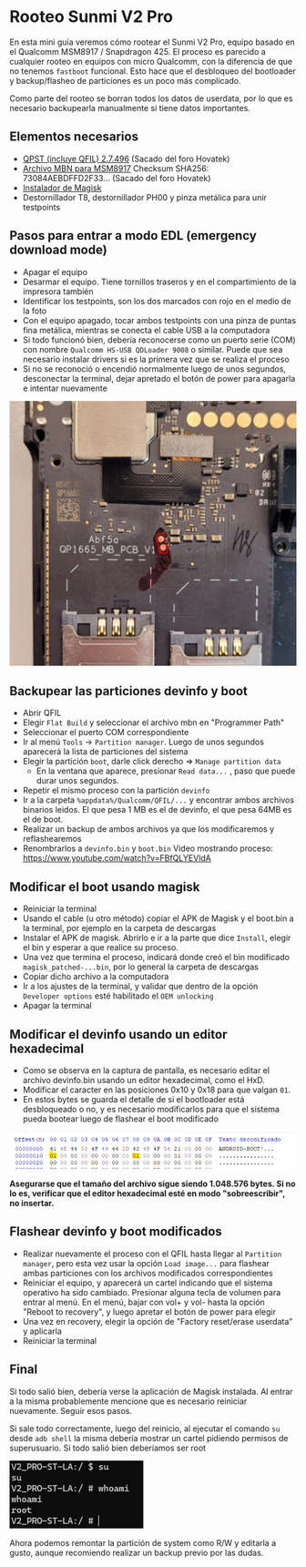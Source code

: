 # Rooteo Sunmi V2 Pro

En esta mini guía veremos cómo rootear el Sunmi V2 Pro, equipo basado en el Qualcomm MSM8917 / Snapdragon 425. El proceso es parecido a cualquier rooteo en equipos con micro Qualcomm, con la diferencia de que no tenemos `fastboot` funcional. Esto hace que el desbloqueo del bootloader y backup/flasheo de particiones es un poco más complicado.

Como parte del rooteo se borran todos los datos de userdata, por lo que es necesario backupearla manualmente si tiene datos importantes.

## Elementos necesarios
- [QPST (incluye QFIL) 2.7.496](https://mega.nz/file/MoJAAKIR#U_EF7mtGEtnVWYwXtDcYGjSL-1qgAHgarVjdC9T0J7g) (Sacado del foro Hovatek)
- [Archivo MBN para MSM8917](https://mega.nz/file/9uBThYiK#DM5ZGhaPBwSZREVPPTw_7F27RIGmYe9GPIAJUI4mrWw) Checksum SHA256: 73084AEBDFFD2F33... (Sacado del foro Hovatek)
- [Instalador de Magisk](https://github.com/topjohnwu/Magisk/releases/tag/v27.0)
- Destornillador T8, destornillador PH00 y pinza metálica para unir testpoints

## Pasos para entrar a modo EDL (emergency download mode)
- Apagar el equipo
- Desarmar el equipo. Tiene tornillos traseros y en el compartimiento de la impresora también
- Identificar los testpoints, son los dos marcados con rojo en el medio de la foto
- Con el equipo apagado, tocar ambos testpoints con una pinza de puntas fina metálica, mientras se conecta el cable USB a la computadora
- Si todo funcionó bien, debería reconocerse como un puerto serie (COM) con nombre `Qualcomm HS-USB QDLoader 9008` o similar. Puede que sea necesario instalar drivers si es la primera vez que se realiza el proceso
- Si no se reconoció o encendió normalmente luego de unos segundos, desconectar la terminal, dejar apretado el botón de power para apagarla e intentar nuevamente

![testpoints.png](testpoints.png)
## Backupear las particiones devinfo y boot

- Abrir QFIL
- Elegir `Flat Build` y seleccionar el archivo mbn en "Programmer Path"
- Seleccionar el puerto COM correspondiente  
- Ir al menú `Tools` -> `Partition manager`. Luego de unos segundos aparecerá la lista de particiones del sistema
- Elegir la partición `boot`, darle click derecho => `Manage partition data`
	- En la ventana que aparece, presionar `Read data...` , paso que puede durar unos segundos.
- Repetir el mismo proceso con la partición `devinfo`
- Ir a la carpeta `%appdata%/Qualcomm/QFIL/...` y encontrar ambos archivos binarios leidos. El que pesa 1 MB es el de devinfo, el que pesa 64MB es el de boot.
- Realizar un backup de ambos archivos ya que los modificaremos y reflashearemos 
- Renombrarlos a `devinfo.bin` y `boot.bin`
Video mostrando proceso: https://www.youtube.com/watch?v=FBfQLYEVldA

## Modificar el boot usando magisk

- Reiniciar la terminal
- Usando el cable (u otro método) copiar el APK de Magisk y el boot.bin a la terminal, por ejemplo en la carpeta de descargas
- Instalar el APK de magisk. Abrirlo e ir a la parte que dice `Install`, elegir el bin y esperar a que realice su proceso.
- Una vez que termina el proceso, indicará donde creó el bin modificado `magisk_patched-...bin`, por lo general la carpeta de descargas
- Copiar dicho archivo a la computadora
- Ir a los ajustes de la terminal, y validar que dentro de la opción `Developer options` esté habilitado el `OEM unlocking`
- Apagar la terminal

## Modificar el devinfo usando un editor hexadecimal
- Como se observa en la captura de pantalla, es necesario editar el archivo devinfo.bin usando un editor hexadecimal, como el HxD. 
- Modificar el caracter en las posiciones 0x10 y 0x18 para que valgan `01`. 
- En estos bytes se guarda el detalle de si el bootloader está desbloqueado o no, y es necesario modificarlos para que el sistema pueda bootear luego de flashear el boot modificado

![editdevinfo.png](editdevinfo.png)

**Asegurarse que el tamaño del archivo sigue siendo 1.048.576 bytes. Si no lo es, verificar que el editor hexadecimal esté en modo "sobreescribir", no insertar.**
## Flashear devinfo y boot modificados
- Realizar nuevamente el proceso con el QFIL hasta llegar al `Partition manager`, pero esta vez usar la opción `Load image...` para flashear ambas particiones con los archivos modificados correspondientes
- Reiniciar el equipo, y aparecerá un cartel indicando que el sistema operativo ha sido cambiado. Presionar alguna tecla de volumen para entrar al menú. En el menú, bajar con vol+ y vol- hasta la opción "Reboot to recovery", y luego apretar el botón de power para elegir
- Una vez en recovery, elegir la opción de "Factory reset/erase userdata" y aplicarla
- Reiniciar la terminal
## Final 

Si todo salió bien, debería verse la aplicación de Magisk instalada. Al entrar a la misma probablemente mencione que es necesario reiniciar nuevamente. Seguir esos pasos. 

Si sale todo correctamente, luego del reinicio, al ejecutar el comando `su` desde `adb shell` la misma debería mostrar un cartel pidiendo permisos de superusuario. Si todo salió bien deberíamos ser root

![rooted.png](rooted.png)

Ahora podemos remontar la partición de system como R/W y editarla a gusto, aunque recomiendo realizar un backup previo por las dudas.